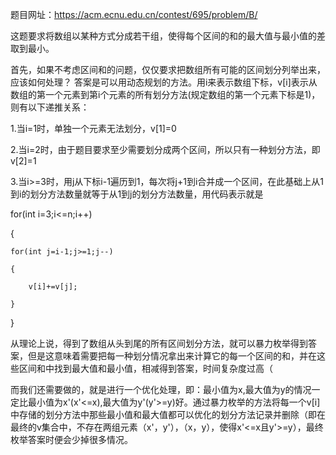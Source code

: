 题目网址：https://acm.ecnu.edu.cn/contest/695/problem/B/

这题要求将数组以某种方式分成若干组，使得每个区间的和的最大值与最小值的差取到最小。

首先，如果不考虑区间和的问题，仅仅要求把数组所有可能的区间划分列举出来，应该如何处理？
答案是可以用动态规划的方法。用i来表示数组下标，v[i]表示从数组的第一个元素到第i个元素的所有划分方法(规定数组的第一个元素下标是1)，则有以下递推关系：

1.当i=1时，单独一个元素无法划分，v[1]=0

2.当i=2时，由于题目要求至少需要划分成两个区间，所以只有一种划分方法，即v[2]=1

3.当i>=3时，用j从下标i-1遍历到1，每次将j+1到i合并成一个区间，在此基础上从1到i的划分方法数量就等于从1到j的划分方法数量，用代码表示就是

for(int i=3;i<=n;i++)

{

	for(int j=i-1;j>=1;j--)
 
	{
 
		v[i]+=v[j];
  
	}
 
}

从理论上说，得到了数组从头到尾的所有区间划分方法，就可以暴力枚举得到答案，但是这意味着需要把每一种划分情况拿出来计算它的每一个区间的和，并在这些区间和中找到最大值和最小值，相减得到答案，时间复杂度过高（

而我们还需要做的，就是进行一个优化处理，即：最小值为x,最大值为y的情况一定比最小值为x'(x'<=x),最大值为y'(y'>=y)好。通过暴力枚举的方法将每一个v[i]中存储的划分方法中那些最小值和最大值都可以优化的划分方法记录并删除（即在最终的v集合中，不存在两组元素（x'，y'），（x，y），使得x'<=x且y'>=y），最终枚举答案时便会少掉很多情况。
